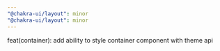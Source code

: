 ```yaml
---
"@chakra-ui/layout": minor
"@chakra-ui/layout": minor
---
```


feat(container): add ability to style container component with theme api
